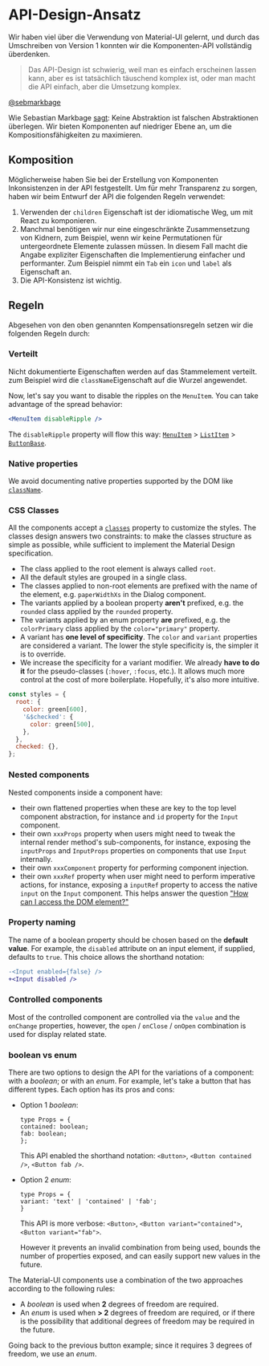 # API-Design-Ansatz

<p class="description">Wir haben viel über die Verwendung von Material-UI gelernt, und durch das Umschreiben von Version 1 konnten wir die Komponenten-API vollständig überdenken.</p>

> Das API-Design ist schwierig, weil man es einfach erscheinen lassen kann, aber es ist tatsächlich täuschend komplex ist, oder man macht die API einfach, aber die Umsetzung komplex.

[@sebmarkbage](https://twitter.com/sebmarkbage/status/728433349337841665)

Wie Sebastian Markbage [sagt](https://2014.jsconf.eu/speakers/sebastian-markbage-minimal-api-surface-area-learning-patterns-instead-of-frameworks.html): Keine Abstraktion ist falschen Abstraktionen überlegen. Wir bieten Komponenten auf niedriger Ebene an, um die Kompositionsfähigkeiten zu maximieren.

## Komposition

Möglicherweise haben Sie bei der Erstellung von Komponenten Inkonsistenzen in der API festgestellt. Um für mehr Transparenz zu sorgen, haben wir beim Entwurf der API die folgenden Regeln verwendet:

1. Verwenden der `children` Eigenschaft ist der idiomatische Weg, um mit React zu komponieren.
2. Manchmal benötigen wir nur eine eingeschränkte Zusammensetzung von Kidnern, zum Beispiel, wenn wir keine Permutationen für untergeordnete Elemente zulassen müssen. In diesem Fall macht die Angabe expliziter Eigenschaften die Implementierung einfacher und performanter. Zum Beispiel nimmt ein `Tab` ein `icon` und `label` als Eigenschaft an.
3. Die API-Konsistenz ist wichtig.

## Regeln

Abgesehen von den oben genannten Kompensationsregeln setzen wir die folgenden Regeln durch:

### Verteilt

Nicht dokumentierte Eigenschaften werden auf das Stammelement verteilt. zum Beispiel wird die `className`Eigenschaft auf die Wurzel angewendet.

Now, let's say you want to disable the ripples on the `MenuItem`. You can take advantage of the spread behavior:

```jsx
<MenuItem disableRipple />
```

The `disableRipple` property will flow this way: [`MenuItem`](/api/menu-item/) > [`ListItem`](/api/list-item/) > [`ButtonBase`](/api/button-base/).

### Native properties

We avoid documenting native properties supported by the DOM like [`className`](/customization/overrides/#overriding-with-class-names).

### CSS Classes

All the components accept a [`classes`](/customization/overrides/#overriding-with-classes) property to customize the styles. The classes design answers two constraints: to make the classes structure as simple as possible, while sufficient to implement the Material Design specification.

- The class applied to the root element is always called `root`.
- All the default styles are grouped in a single class.
- The classes applied to non-root elements are prefixed with the name of the element, e.g. `paperWidthXs` in the Dialog component.
- The variants applied by a boolean property **aren't** prefixed, e.g. the `rounded` class applied by the `rounded` property.
- The variants applied by an enum property **are** prefixed, e.g. the `colorPrimary` class applied by the `color="primary"` property.
- A variant has **one level of specificity**. The `color` and `variant` properties are considered a variant. The lower the style specificity is, the simpler it is to override.
- We increase the specificity for a variant modifier. We already **have to do it** for the pseudo-classes (`:hover`, `:focus`, etc.). It allows much more control at the cost of more boilerplate. Hopefully, it's also more intuitive.

```js
const styles = {
  root: {
    color: green[600],
    '&$checked': {
      color: green[500],
    },
  },
  checked: {},
};
```

### Nested components

Nested components inside a component have:

- their own flattened properties when these are key to the top level component abstraction, for instance and `id` property for the `Input` component.
- their own `xxxProps` property when users might need to tweak the internal render method's sub-components, for instance, exposing the `inputProps` and `InputProps` properties on components that use `Input` internally.
- their own `xxxComponent` property for performing component injection.
- their own `xxxRef` property when user might need to perform imperative actions, for instance, exposing a `inputRef` property to access the native `input` on the `Input` component. This helps answer the question ["How can I access the DOM element?"](/getting-started/faq/#how-can-i-access-the-dom-element)

### Property naming

The name of a boolean property should be chosen based on the **default value**. For example, the `disabled` attribute on an input element, if supplied, defaults to `true`. This choice allows the shorthand notation:

```diff
-<Input enabled={false} />
+<Input disabled />
```

### Controlled components

Most of the controlled component are controlled via the `value` and the `onChange` properties, however, the `open` / `onClose` / `onOpen` combination is used for display related state.

### boolean vs enum

There are two options to design the API for the variations of a component: with a *boolean*; or with an *enum*. For example, let's take a button that has different types. Each option has its pros and cons:

- Option 1 *boolean*:
    
    ```tsx
    type Props = {
    contained: boolean;
    fab: boolean;
    };
    ```
    
    This API enabled the shorthand notation: `<Button>`, `<Button contained />`, `<Button fab />`.

- Option 2 *enum*:
    
    ```tsx
    type Props = {
    variant: 'text' | 'contained' | 'fab';
    }
    ```
    
    This API is more verbose: `<Button>`, `<Button variant="contained">`, `<Button variant="fab">`.
    
    However it prevents an invalid combination from being used, bounds the number of properties exposed, and can easily support new values in the future.

The Material-UI components use a combination of the two approaches according to the following rules:

- A *boolean* is used when **2** degrees of freedom are required.
- An *enum* is used when **> 2** degrees of freedom are required, or if there is the possibility that additional degrees of freedom may be required in the future.

Going back to the previous button example; since it requires 3 degrees of freedom, we use an *enum*.